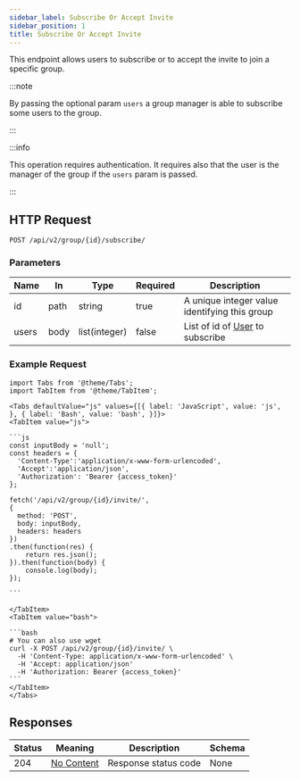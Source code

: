 ```yaml
---
sidebar_label: Subscribe Or Accept Invite
sidebar_position: 1
title: Subscribe Or Accept Invite
---
```


This endpoint allows users to subscribe or to accept the invite to join a specific group.

:::note

By passing the optional param `users` a group manager is able to subscribe some users to the group.

:::

:::info

This operation requires authentication. It requires also that the user is the manager of the group if the `users`
param is passed.

:::

## HTTP Request

`POST /api/v2/group/{id}/subscribe/`

### Parameters

| Name  | In   | Type          | Required | Description                                                           |
|-------|------|---------------|----------|-----------------------------------------------------------------------|
| id    | path | string        | true     | A unique integer value identifying this group                         |
| users | body | list(integer) | false    | List of id of [User](/docs/apireference/v2/schemas/user) to subscribe |

### Example Request

````mdx-code-block
import Tabs from '@theme/Tabs';
import TabItem from '@theme/TabItem';

<Tabs defaultValue="js" values={[{ label: 'JavaScript', value: 'js', }, { label: 'Bash', value: 'bash', }]}>
<TabItem value="js">

```js
const inputBody = 'null';
const headers = {
  'Content-Type':'application/x-www-form-urlencoded',
  'Accept':'application/json',
  'Authorization': 'Bearer {access_token}'
};

fetch('/api/v2/group/{id}/invite/',
{
  method: 'POST',
  body: inputBody,
  headers: headers
})
.then(function(res) {
    return res.json();
}).then(function(body) {
    console.log(body);
});

```

</TabItem>
<TabItem value="bash">

```bash
# You can also use wget
curl -X POST /api/v2/group/{id}/invite/ \
  -H 'Content-Type: application/x-www-form-urlencoded' \
  -H 'Accept: application/json'
  -H 'Authorization: Bearer {access_token}'
```
</TabItem>
</Tabs>
````

## Responses

| Status | Meaning                                                         | Description          | Schema |
|--------|-----------------------------------------------------------------|----------------------|--------|
| 204    | [No Content](https://tools.ietf.org/html/rfc7231#section-6.3.5) | Response status code | None   |




